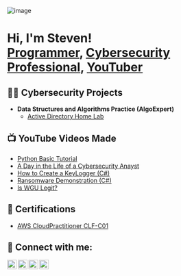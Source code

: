 ![image](https://github.com/Steven1799/Steven1799/assets/65691091/cb436108-c583-4a62-8edf-d3981f6c39c1)<h1>Hi, I'm Steven! <br/><a href="https://github.com/Steven1799/">Programmer</a>, <a href="https://www.linkedin.com/in/steven-lim-20010b221">Cybersecurity Professional</a>, <a href="https://www.youtube.com/@Algo_Garden">YouTuber</a></h1>

<h2>👨‍💻 Cybersecurity Projects</h2>

- <b>Data Structures and Algorithms Practice (AlgoExpert)</b>
  - [Active Directory Home Lab](https://github.com/joshmadakor1/Algorithms-Practice)


<h2>📺 YouTube Videos Made</h2>

- [Python Basic Tutorial]([https://www.youtube.com/watch?v=a83ASGn_V_s](https://youtube.com/playlist?list=PLcva2cpzyN6oLlEW1_BbU9YuOPsun10zU))
- [A Day in the Life of a Cybersecurity Anayst](https://www.youtube.com/watch?v=uHy3oM7NnoU)
- [How to Create a KeyLogger (C#)](https://www.youtube.com/watch?v=N-L9hklSlNk)
- [Ransomware Demonstration (C#)](https://www.youtube.com/watch?v=OfvdQeh79s0)
- [Is WGU Legit?](https://www.youtube.com/watch?v=E2MwRWxDBkA)

<h2>📃 Certifications</h2>

- [AWS CloudPractitioner CLF-C01](https://www.credly.com/badges/176fcb8b-544a-47cf-8f0a-899db6ad0a69/public_url)

<h2> 🤳 Connect with me:</h2>

[<img align="left" alt="JoshMadakor | YouTube" width="22px" src="https://cdn.jsdelivr.net/npm/simple-icons@v3/icons/youtube.svg" />][youtube]
[<img align="left" alt="JoshMadakor | Twitter" width="22px" src="https://cdn.jsdelivr.net/npm/simple-icons@v3/icons/twitter.svg" />][twitter]
[<img align="left" alt="JoshMadakor | LinkedIn" width="22px" src="https://cdn.jsdelivr.net/npm/simple-icons@v3/icons/linkedin.svg" />][linkedin]
[<img align="left" alt="JoshMadakor | Instagram" width="22px" src="https://cdn.jsdelivr.net/npm/simple-icons@v3/icons/instagram.svg" />][instagram]

[twitter]: https://twitter.com/joshmadakor
[youtube]: https://www.youtube.com/c/joshmadakor
[instagram]: https://www.instagram.com/joshmadakor/
[linkedin]: https://linkedin.com/in/joshmadakor

